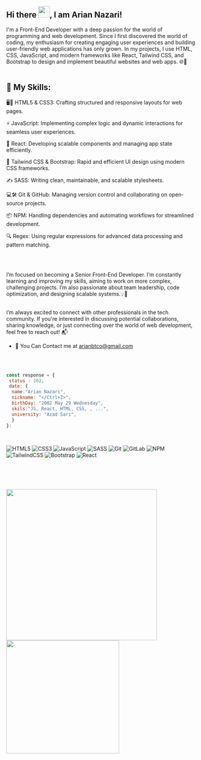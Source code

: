 ## Hi there <img src="https://raw.githubusercontent.com/nixin72/nixin72/master/wave.gif" width="30px">, I am Arian Nazari!
I'm a Front-End Developer with a deep passion for the world of programming and web development. Since I first discovered the world of coding, my enthusiasm for creating engaging user experiences and building user-friendly web applications has only grown. In my projects, I use HTML, CSS, JavaScript, and modern frameworks like React, Tailwind CSS, and Bootstrap to design and implement beautiful websites and web apps. 🌐🚀
<br>
<br>

## 🔧 My Skills:
<p> 🖥️📱 HTML5 & CSS3: Crafting structured and responsive layouts for web pages. </p>
<p>⚡ JavaScript: Implementing complex logic and dynamic interactions for seamless user experiences. </p>
<p> 🔄 React: Developing scalable components and managing app state efficiently. </p>
<p> 🎨 Tailwind CSS & Bootstrap: Rapid and efficient UI design using modern CSS frameworks.</p>
<p> ✍️ SASS: Writing clean, maintainable, and scalable stylesheets. </p>
<p> 💻🛠️ Git & GitHub: Managing version control and collaborating on open-source projects. </p>
<p> 📦 NPM: Handling dependencies and automating workflows for streamlined development. </p>
<p> 🔍 Regex: Using regular expressions for advanced data processing and pattern matching. </p>
<br>
<br>

I’m focused on becoming a Senior Front-End Developer. I’m constantly learning and improving my skills, aiming to work on more complex, challenging projects. I’m also passionate about team leadership, code optimization, and designing scalable systems.💡💼
<br>
<br>

I’m always excited to connect with other professionals in the tech community. If you're interested in discussing potential collaborations, sharing knowledge, or just connecting over the world of web development, feel free to reach out! 📬
- 📧 You Can Contact me at [arianbtco@gmail.com](mailto:arianbtco@gmail.com)
<br>
<br>

```javascript
const response = {
 status : 202,
 date: {
  name:"Arian Nazari",
  nickname: "</Ctrl+Z>",
  birthDay: "2002 May 29 Wednesday",
  skils:"JS, React, HTML, CSS, , ...",
  university: "Azad Sari",
  }
}:
```
<br>


![HTML5](https://img.shields.io/badge/html5-%23E34F26.svg?style=for-the-badge&logo=html5&logoColor=white) ![CSS3](https://img.shields.io/badge/css3-%231572B6.svg?style=for-the-badge&logo=css3&logoColor=white) ![JavaScript](https://img.shields.io/badge/javascript-%23323330.svg?style=for-the-badge&logo=javascript&logoColor=%23F7DF1E) ![SASS](https://img.shields.io/badge/SASS-hotpink.svg?style=for-the-badge&logo=SASS&logoColor=white) ![Git](https://img.shields.io/badge/git-%23F05033.svg?style=for-the-badge&logo=git&logoColor=white) ![GitLab](https://img.shields.io/badge/gitlab-%23181717.svg?style=for-the-badge&logo=gitlab&logoColor=white) ![NPM](https://img.shields.io/badge/NPM-%23CB3837.svg?style=for-the-badge&logo=npm&logoColor=white) ![TailwindCSS](https://img.shields.io/badge/tailwindcss-%2338B2AC.svg?style=for-the-badge&logo=tailwind-css&logoColor=white) ![Bootstrap](https://img.shields.io/badge/bootstrap-%238511FA.svg?style=for-the-badge&logo=bootstrap&logoColor=white) ![React](https://img.shields.io/badge/react-%2320232a.svg?style=for-the-badge&logo=react&logoColor=%2361DAFB)
  <br>
  <br>
  </a>
<br>
  <br>
  <br>

<img src="https://github-readme-stats.vercel.app/api?username=ArianNazari&theme=dark&hide_border=false&include_all_commits=false&count_private=false" width='400px' /> <img src="https://github-readme-stats.vercel.app/api/top-langs/?username=ArianNazari&theme=dark&hide_border=false&include_all_commits=false&count_private=false&layout=compact" width='300px'/>

